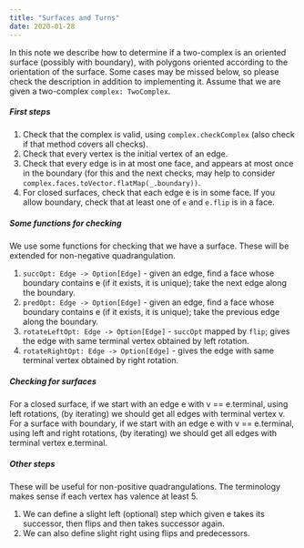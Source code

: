 ```yaml
---
title: "Surfaces and Turns"
date: 2020-01-28
---
```


In this note we describe how to determine if a two-complex is an oriented surface (possibly with boundary), with polygons oriented according to the orientation of the surface. Some cases may be missed below, so please check the description in addition to implementing it. Assume that we are given a two-complex `complex: TwoComplex`.

##### First steps

1. Check that the complex is valid, using `complex.checkComplex` (also check if that method covers all checks).
2. Check that every vertex is the initial vertex of an edge.
3. Check that every edge is in at most one face, and appears at most once in the boundary (for this and the next checks, may help to consider `complex.faces.toVector.flatMap(_.boundary))`.
4. For closed surfaces, check that each edge e is in some face. If you allow boundary, check that at least one of `e` and `e.flip` is in a face.

##### Some functions for checking

We use some functions for checking that we have a surface. These will be extended for non-negative quadrangulation.

1. `succOpt: Edge -> Option[Edge]` - given an edge, find a face whose boundary contains e (if it exists, it is unique); take the next edge along the boundary.
2. `predOpt: Edge -> Option[Edge]` - given an edge, find a face whose boundary contains e (if it exists, it is unique); take the previous edge along the boundary.
3. `rotateLeftOpt: Edge -> Option[Edge]` - `succOpt` mapped by `flip`; gives the edge with same terminal vertex obtained by left rotation.
4. `rotateRightOpt: Edge -> Option[Edge]` - gives the edge with same terminal vertex obtained by right rotation.

##### Checking for surfaces

For a closed surface, if we start with an edge e with v == e.terminal, using left rotations, (by iterating) we should get all edges with terminal vertex v.
For a surface with boundary, if we start with an edge e with v == e.terminal, using left and right rotations, (by iterating) we should get all edges with terminal vertex e.terminal.

##### Other steps

These will be useful for non-positive quadrangulations. The terminology makes sense if each vertex has valence at least $5$.

1. We can define a slight left (optional) step which given e takes its successor, then flips and then takes successor again.
2. We can also define slight right using flips and predecessors.
